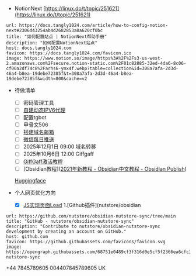 - NotionNext
    [https://linux.do/t/topic/251621](https://linux.do/t/topic/251621)
    
```cardlink
url: https://docs.tangly1024.com/article/how-to-config-notion-next#2306d43254ab4d2682853a8a620cf0bc
title: "如何配置站点 | NotionNext帮助手册"
description: "如何配置NotionNext站点"
host: docs.tangly1024.com
favicon: https://docs.tangly1024.com/favicon.ico
image: https://www.notion.so/image/https%3A%2F%2Fs3-us-west-2.amazonaws.com%2Fsecure.notion-static.com%2F01c82885-32ed-4da6-8c06-cf00a2df74c8%2Farhs6-ymx4f.webp?table=collection&id=308a7afa-2d3d-46a4-b8ea-19debe72385f&t=308a7afa-2d3d-46a4-b8ea-19debe72385f&width=800&cache=v2
```

    
- 待做清单
    - [ ] 密码管理工具
    - [ ] [自建动态IPV6代理](https://linux.do/t/topic/367413)
    - [ ] 配置tgbot
    - [ ] 甲骨文506
    - [ ] [搭建域名邮箱](https://linux.do/t/topic/316819/)
    - [ ] [微信每日推送](https://linux.do/t/topic/431480)
    - [ ] 2025年12月1日 09:00 域名转移
    - [ ] 2025年10月6日 12:00 Giffgaff
    - [ ] [GiffGaff激活教程](https://sussurous.com/posts/giffgaff-guide/)
    - [ ] [Obsidian教程]([2021年新教程 - Obsidian中文教程 - Obsidian Publish](https://publish.obsidian.md/chinesehelp/01+2021%E6%96%B0%E6%95%99%E7%A8%8B/2021%E5%B9%B4%E6%96%B0%E6%95%99%E7%A8%8B))
    
    [Huggingface](https://linux.do/t/topic/487868)
    
- 个人网页优化方向
    - [x] [JS实现页面Load](https://docs.pingcode.com/baike/2280608)
1.[Github插件](nutstore/obsidian
```cardlink
url: https://github.com/nutstore/obsidian-nutstore-sync/tree/main
title: "GitHub - nutstore/obsidian-nutstore-sync"
description: "Contribute to nutstore/obsidian-nutstore-sync development by creating an account on GitHub."
host: github.com
favicon: https://github.githubassets.com/favicons/favicon.svg
image: https://opengraph.githubassets.com/68751e0489cf3f316d0e5cf5f2366ea6cfc35c3c89abb2b71e1d901aacb132bc/nutstore/obsidian-nutstore-sync
```
+44 7845789605
004407845789605 UK

